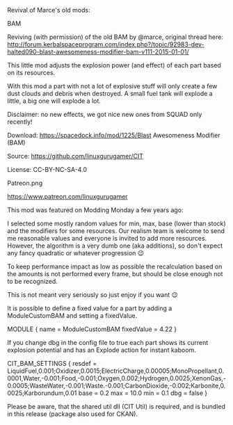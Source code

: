 Revival of Marce's old mods:

BAM


Reviving (with permission) of the old BAM by @marce, original thread here:  http://forum.kerbalspaceprogram.com/index.php?/topic/92983-dev-halted090-blast-awesomeness-modifier-bam-v111-2015-01-01/

This little mod adjusts the explosion power (and effect) of each part based on its resources.

With this mod a part with not a lot of explosive stuff will only create a few dust clouds and debris when destroyed. A small fuel tank will explode a little, a big one will explode a lot.

Disclaimer: no new effects, we got nice new ones from SQUAD only recently!

Download:  https://spacedock.info/mod/1225/Blast Awesomeness Modifier (BAM)

Source: https://github.com/linuxgurugamer/CIT

License: CC-BY-NC-SA-4.0

Patreon.png

https://www.patreon.com/linuxgurugamer
 

This mod was featured on Modding Monday a few years ago: 


 

 


 

 

I selected some mostly random values for min, max, base (lower than stock) and the modifiers for some resources. Our realism team is welcome to send me reasonable values and everyone is invited to add more resources. However, the algorithm is a very dumb one (aka additions), so don't expect any fancy quadratic or whatever progression :wink:

To keep performance impact as low as possible the recalculation based on the amounts is not performed every frame, but should be close enough not to be recognized.

This is not meant very seriously so just enjoy if you want :wink:

It is possible to define a fixed value for a part by adding a ModuleCustomBAM and setting a fixedValue.

 

MODULE
{
	name = ModuleCustomBAM
	fixedValue = 4.22
}
 

If you change dbg in the config file to true each part shows its current explosion potential and has an Explode action for instant kaboom.

 

CIT_BAM_SETTINGS
{
	resdef = LiquidFuel,0.001;Oxidizer,0.0015;ElectricCharge,0.00005;MonoPropellant,0.0001,Water,-0.001;Food,-0.001;Oxygen,0.002;Hydrogen,0.0025;XenonGas,-0.0005;WasteWater,-0.001;Waste.-0.001;CarbonDioxide,-0.002;Karbonite,0.0025;Karborundum,0.01
	base = 0.2
	max = 10.0
	min = 0.1
	dbg = false
}
 

Please be aware, that the shared util dll (CIT Util) is required, and is bundled in this release (package also used for CKAN). 

